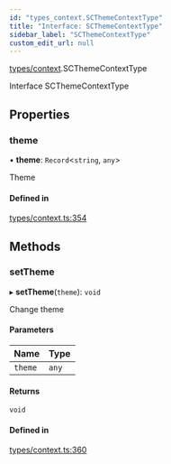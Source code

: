 ```yaml
---
id: "types_context.SCThemeContextType"
title: "Interface: SCThemeContextType"
sidebar_label: "SCThemeContextType"
custom_edit_url: null
---
```


[types/context](../modules/types_context.md).SCThemeContextType

Interface SCThemeContextType

## Properties

### theme

• **theme**: `Record`<`string`, `any`\>

Theme

#### Defined in

[types/context.ts:354](https://github.com/selfcommunity/community-ui/blob/de7e3c8/packages/sc-core/src/types/context.ts#L354)

## Methods

### setTheme

▸ **setTheme**(`theme`): `void`

Change theme

#### Parameters

| Name | Type |
| :------ | :------ |
| `theme` | `any` |

#### Returns

`void`

#### Defined in

[types/context.ts:360](https://github.com/selfcommunity/community-ui/blob/de7e3c8/packages/sc-core/src/types/context.ts#L360)
